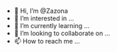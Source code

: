 - 👋 Hi, I’m @Zazona
- 👀 I’m interested in ...
- 🌱 I’m currently learning ...
- 💞️ I’m looking to collaborate on ...
- 📫 How to reach me ...

<!---
Zazona/Zazona is a ✨ special ✨ repository because its `README.md` (this file) appears on your GitHub profile.
You can click the Preview link to take a look at your changes.
--->
